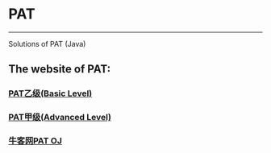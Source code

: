 # PAT
------
Solutions of PAT (Java)

## The website of PAT:
### [PAT乙级(Basic Level)](https://www.patest.cn/contests/pat-b-practise)
### [PAT甲级(Advanced Level)](https://www.patest.cn/contests/pat-a-practise)

### [牛客网PAT OJ](https://www.nowcoder.com/pat)
